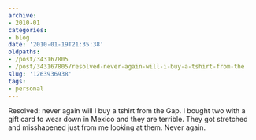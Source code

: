 ```yaml
---
archive:
- 2010-01
categories:
- blog
date: '2010-01-19T21:35:38'
oldpaths:
- /post/343167805
- /post/343167805/resolved-never-again-will-i-buy-a-tshirt-from-the
slug: '1263936938'
tags:
- personal
---
```


Resolved: never again will I buy a tshirt from the Gap. I bought two with
a gift card to wear down in Mexico and they are terrible. They got
stretched and misshapened just from me looking at them. Never again.
